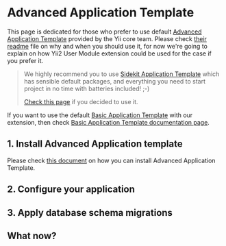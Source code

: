 Advanced Application Template
=============================

This page is dedicated for those who prefer to use default [Advanced Application Template](https://github.com/yiisoft/yii2-app-advanced) provided by the Yii core team. Please check [their readme](https://github.com/yiisoft/yii2-app-advanced#readme) file on why and when you should use it, for now we're going to explain on how Yii2 User Module extension could be used for the case if you prefer it.
 
 > We highly recommend you to use [Sidekit Application Template](http://www.2amigos.us/) which has sensible default packages, and everything you need to start project in no time with batteries included! ;-)
 >
 > [Check this page](sidekit-application-template.md) if you decided to use it.
 
 If you want to use the default [Basic Application Template](https://github.com/yiisoft/yii2-app-basic) with our extension, then check [Basic Application Template documentation page](basic-application-template.md).
 
 ## 1. Install Advanced Application template
 
 Please check [this document](https://github.com/yiisoft/yii2-app-advanced/blob/master/docs/guide/start-installation.md) on how you can install Advanced Application Template.
 
 ## 2. Configure your application
 
 ## 3. Apply database schema migrations
 
 ## What now?
 
